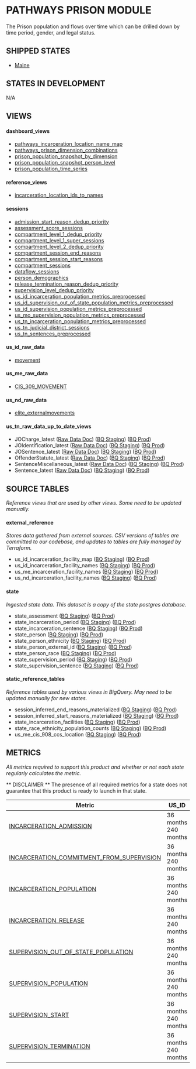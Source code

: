 # PATHWAYS PRISON MODULE
The Prison population and flows over time which can be drilled down by time period, gender, and legal status.
## SHIPPED STATES
  - [Maine](../../states/maine.md)

## STATES IN DEVELOPMENT
  N/A

## VIEWS

#### dashboard_views
  - [pathways_incarceration_location_name_map](../../views/dashboard_views/pathways_incarceration_location_name_map.md) <br/>
  - [pathways_prison_dimension_combinations](../../views/dashboard_views/pathways_prison_dimension_combinations.md) <br/>
  - [prison_population_snapshot_by_dimension](../../views/dashboard_views/prison_population_snapshot_by_dimension.md) <br/>
  - [prison_population_snapshot_person_level](../../views/dashboard_views/prison_population_snapshot_person_level.md) <br/>
  - [prison_population_time_series](../../views/dashboard_views/prison_population_time_series.md) <br/>

#### reference_views
  - [incarceration_location_ids_to_names](../../views/reference_views/incarceration_location_ids_to_names.md) <br/>

#### sessions
  - [admission_start_reason_dedup_priority](../../views/sessions/admission_start_reason_dedup_priority.md) <br/>
  - [assessment_score_sessions](../../views/sessions/assessment_score_sessions.md) <br/>
  - [compartment_level_1_dedup_priority](../../views/sessions/compartment_level_1_dedup_priority.md) <br/>
  - [compartment_level_1_super_sessions](../../views/sessions/compartment_level_1_super_sessions.md) <br/>
  - [compartment_level_2_dedup_priority](../../views/sessions/compartment_level_2_dedup_priority.md) <br/>
  - [compartment_session_end_reasons](../../views/sessions/compartment_session_end_reasons.md) <br/>
  - [compartment_session_start_reasons](../../views/sessions/compartment_session_start_reasons.md) <br/>
  - [compartment_sessions](../../views/sessions/compartment_sessions.md) <br/>
  - [dataflow_sessions](../../views/sessions/dataflow_sessions.md) <br/>
  - [person_demographics](../../views/sessions/person_demographics.md) <br/>
  - [release_termination_reason_dedup_priority](../../views/sessions/release_termination_reason_dedup_priority.md) <br/>
  - [supervision_level_dedup_priority](../../views/sessions/supervision_level_dedup_priority.md) <br/>
  - [us_id_incarceration_population_metrics_preprocessed](../../views/sessions/us_id_incarceration_population_metrics_preprocessed.md) <br/>
  - [us_id_supervision_out_of_state_population_metrics_preprocessed](../../views/sessions/us_id_supervision_out_of_state_population_metrics_preprocessed.md) <br/>
  - [us_id_supervision_population_metrics_preprocessed](../../views/sessions/us_id_supervision_population_metrics_preprocessed.md) <br/>
  - [us_mo_supervision_population_metrics_preprocessed](../../views/sessions/us_mo_supervision_population_metrics_preprocessed.md) <br/>
  - [us_tn_incarceration_population_metrics_preprocessed](../../views/sessions/us_tn_incarceration_population_metrics_preprocessed.md) <br/>
  - [us_tn_judicial_district_sessions](../../views/sessions/us_tn_judicial_district_sessions.md) <br/>
  - [us_tn_sentences_preprocessed](../../views/sessions/us_tn_sentences_preprocessed.md) <br/>

#### us_id_raw_data
  - [movement](../../views/us_id_raw_data/movement.md) <br/>

#### us_me_raw_data
  - [CIS_309_MOVEMENT](../../views/us_me_raw_data/CIS_309_MOVEMENT.md) <br/>

#### us_nd_raw_data
  - [elite_externalmovements](../../views/us_nd_raw_data/elite_externalmovements.md) <br/>

#### us_tn_raw_data_up_to_date_views
  - JOCharge_latest ([Raw Data Doc](../../../ingest/us_tn/raw_data/JOCharge.md)) ([BQ Staging](https://console.cloud.google.com/bigquery?pli=1&p=recidiviz-staging&page=table&project=recidiviz-staging&d=us_tn_raw_data_up_to_date_views&t=JOCharge_latest)) ([BQ Prod](https://console.cloud.google.com/bigquery?pli=1&p=recidiviz-123&page=table&project=recidiviz-123&d=us_tn_raw_data_up_to_date_views&t=JOCharge_latest)) <br/>
  - JOIdentification_latest ([Raw Data Doc](../../../ingest/us_tn/raw_data/JOIdentification.md)) ([BQ Staging](https://console.cloud.google.com/bigquery?pli=1&p=recidiviz-staging&page=table&project=recidiviz-staging&d=us_tn_raw_data_up_to_date_views&t=JOIdentification_latest)) ([BQ Prod](https://console.cloud.google.com/bigquery?pli=1&p=recidiviz-123&page=table&project=recidiviz-123&d=us_tn_raw_data_up_to_date_views&t=JOIdentification_latest)) <br/>
  - JOSentence_latest ([Raw Data Doc](../../../ingest/us_tn/raw_data/JOSentence.md)) ([BQ Staging](https://console.cloud.google.com/bigquery?pli=1&p=recidiviz-staging&page=table&project=recidiviz-staging&d=us_tn_raw_data_up_to_date_views&t=JOSentence_latest)) ([BQ Prod](https://console.cloud.google.com/bigquery?pli=1&p=recidiviz-123&page=table&project=recidiviz-123&d=us_tn_raw_data_up_to_date_views&t=JOSentence_latest)) <br/>
  - OffenderStatute_latest ([Raw Data Doc](../../../ingest/us_tn/raw_data/OffenderStatute.md)) ([BQ Staging](https://console.cloud.google.com/bigquery?pli=1&p=recidiviz-staging&page=table&project=recidiviz-staging&d=us_tn_raw_data_up_to_date_views&t=OffenderStatute_latest)) ([BQ Prod](https://console.cloud.google.com/bigquery?pli=1&p=recidiviz-123&page=table&project=recidiviz-123&d=us_tn_raw_data_up_to_date_views&t=OffenderStatute_latest)) <br/>
  - SentenceMiscellaneous_latest ([Raw Data Doc](../../../ingest/us_tn/raw_data/SentenceMiscellaneous.md)) ([BQ Staging](https://console.cloud.google.com/bigquery?pli=1&p=recidiviz-staging&page=table&project=recidiviz-staging&d=us_tn_raw_data_up_to_date_views&t=SentenceMiscellaneous_latest)) ([BQ Prod](https://console.cloud.google.com/bigquery?pli=1&p=recidiviz-123&page=table&project=recidiviz-123&d=us_tn_raw_data_up_to_date_views&t=SentenceMiscellaneous_latest)) <br/>
  - Sentence_latest ([Raw Data Doc](../../../ingest/us_tn/raw_data/Sentence.md)) ([BQ Staging](https://console.cloud.google.com/bigquery?pli=1&p=recidiviz-staging&page=table&project=recidiviz-staging&d=us_tn_raw_data_up_to_date_views&t=Sentence_latest)) ([BQ Prod](https://console.cloud.google.com/bigquery?pli=1&p=recidiviz-123&page=table&project=recidiviz-123&d=us_tn_raw_data_up_to_date_views&t=Sentence_latest)) <br/>

## SOURCE TABLES
_Reference views that are used by other views. Some need to be updated manually._

#### external_reference
_Stores data gathered from external sources. CSV versions of tables are committed to our codebase, and updates to tables are fully managed by Terraform._
  - us_id_incarceration_facility_map ([BQ Staging](https://console.cloud.google.com/bigquery?pli=1&p=recidiviz-staging&page=table&project=recidiviz-staging&d=external_reference&t=us_id_incarceration_facility_map)) ([BQ Prod](https://console.cloud.google.com/bigquery?pli=1&p=recidiviz-123&page=table&project=recidiviz-123&d=external_reference&t=us_id_incarceration_facility_map)) <br/>
  - us_id_incarceration_facility_names ([BQ Staging](https://console.cloud.google.com/bigquery?pli=1&p=recidiviz-staging&page=table&project=recidiviz-staging&d=external_reference&t=us_id_incarceration_facility_names)) ([BQ Prod](https://console.cloud.google.com/bigquery?pli=1&p=recidiviz-123&page=table&project=recidiviz-123&d=external_reference&t=us_id_incarceration_facility_names)) <br/>
  - us_me_incarceration_facility_names ([BQ Staging](https://console.cloud.google.com/bigquery?pli=1&p=recidiviz-staging&page=table&project=recidiviz-staging&d=external_reference&t=us_me_incarceration_facility_names)) ([BQ Prod](https://console.cloud.google.com/bigquery?pli=1&p=recidiviz-123&page=table&project=recidiviz-123&d=external_reference&t=us_me_incarceration_facility_names)) <br/>
  - us_nd_incarceration_facility_names ([BQ Staging](https://console.cloud.google.com/bigquery?pli=1&p=recidiviz-staging&page=table&project=recidiviz-staging&d=external_reference&t=us_nd_incarceration_facility_names)) ([BQ Prod](https://console.cloud.google.com/bigquery?pli=1&p=recidiviz-123&page=table&project=recidiviz-123&d=external_reference&t=us_nd_incarceration_facility_names)) <br/>

#### state
_Ingested state data. This dataset is a copy of the state postgres database._
  - state_assessment ([BQ Staging](https://console.cloud.google.com/bigquery?pli=1&p=recidiviz-staging&page=table&project=recidiviz-staging&d=state&t=state_assessment)) ([BQ Prod](https://console.cloud.google.com/bigquery?pli=1&p=recidiviz-123&page=table&project=recidiviz-123&d=state&t=state_assessment)) <br/>
  - state_incarceration_period ([BQ Staging](https://console.cloud.google.com/bigquery?pli=1&p=recidiviz-staging&page=table&project=recidiviz-staging&d=state&t=state_incarceration_period)) ([BQ Prod](https://console.cloud.google.com/bigquery?pli=1&p=recidiviz-123&page=table&project=recidiviz-123&d=state&t=state_incarceration_period)) <br/>
  - state_incarceration_sentence ([BQ Staging](https://console.cloud.google.com/bigquery?pli=1&p=recidiviz-staging&page=table&project=recidiviz-staging&d=state&t=state_incarceration_sentence)) ([BQ Prod](https://console.cloud.google.com/bigquery?pli=1&p=recidiviz-123&page=table&project=recidiviz-123&d=state&t=state_incarceration_sentence)) <br/>
  - state_person ([BQ Staging](https://console.cloud.google.com/bigquery?pli=1&p=recidiviz-staging&page=table&project=recidiviz-staging&d=state&t=state_person)) ([BQ Prod](https://console.cloud.google.com/bigquery?pli=1&p=recidiviz-123&page=table&project=recidiviz-123&d=state&t=state_person)) <br/>
  - state_person_ethnicity ([BQ Staging](https://console.cloud.google.com/bigquery?pli=1&p=recidiviz-staging&page=table&project=recidiviz-staging&d=state&t=state_person_ethnicity)) ([BQ Prod](https://console.cloud.google.com/bigquery?pli=1&p=recidiviz-123&page=table&project=recidiviz-123&d=state&t=state_person_ethnicity)) <br/>
  - state_person_external_id ([BQ Staging](https://console.cloud.google.com/bigquery?pli=1&p=recidiviz-staging&page=table&project=recidiviz-staging&d=state&t=state_person_external_id)) ([BQ Prod](https://console.cloud.google.com/bigquery?pli=1&p=recidiviz-123&page=table&project=recidiviz-123&d=state&t=state_person_external_id)) <br/>
  - state_person_race ([BQ Staging](https://console.cloud.google.com/bigquery?pli=1&p=recidiviz-staging&page=table&project=recidiviz-staging&d=state&t=state_person_race)) ([BQ Prod](https://console.cloud.google.com/bigquery?pli=1&p=recidiviz-123&page=table&project=recidiviz-123&d=state&t=state_person_race)) <br/>
  - state_supervision_period ([BQ Staging](https://console.cloud.google.com/bigquery?pli=1&p=recidiviz-staging&page=table&project=recidiviz-staging&d=state&t=state_supervision_period)) ([BQ Prod](https://console.cloud.google.com/bigquery?pli=1&p=recidiviz-123&page=table&project=recidiviz-123&d=state&t=state_supervision_period)) <br/>
  - state_supervision_sentence ([BQ Staging](https://console.cloud.google.com/bigquery?pli=1&p=recidiviz-staging&page=table&project=recidiviz-staging&d=state&t=state_supervision_sentence)) ([BQ Prod](https://console.cloud.google.com/bigquery?pli=1&p=recidiviz-123&page=table&project=recidiviz-123&d=state&t=state_supervision_sentence)) <br/>

#### static_reference_tables
_Reference tables used by various views in BigQuery. May need to be updated manually for new states._
  - session_inferred_end_reasons_materialized ([BQ Staging](https://console.cloud.google.com/bigquery?pli=1&p=recidiviz-staging&page=table&project=recidiviz-staging&d=static_reference_tables&t=session_inferred_end_reasons_materialized)) ([BQ Prod](https://console.cloud.google.com/bigquery?pli=1&p=recidiviz-123&page=table&project=recidiviz-123&d=static_reference_tables&t=session_inferred_end_reasons_materialized)) <br/>
  - session_inferred_start_reasons_materialized ([BQ Staging](https://console.cloud.google.com/bigquery?pli=1&p=recidiviz-staging&page=table&project=recidiviz-staging&d=static_reference_tables&t=session_inferred_start_reasons_materialized)) ([BQ Prod](https://console.cloud.google.com/bigquery?pli=1&p=recidiviz-123&page=table&project=recidiviz-123&d=static_reference_tables&t=session_inferred_start_reasons_materialized)) <br/>
  - state_incarceration_facilities ([BQ Staging](https://console.cloud.google.com/bigquery?pli=1&p=recidiviz-staging&page=table&project=recidiviz-staging&d=static_reference_tables&t=state_incarceration_facilities)) ([BQ Prod](https://console.cloud.google.com/bigquery?pli=1&p=recidiviz-123&page=table&project=recidiviz-123&d=static_reference_tables&t=state_incarceration_facilities)) <br/>
  - state_race_ethnicity_population_counts ([BQ Staging](https://console.cloud.google.com/bigquery?pli=1&p=recidiviz-staging&page=table&project=recidiviz-staging&d=static_reference_tables&t=state_race_ethnicity_population_counts)) ([BQ Prod](https://console.cloud.google.com/bigquery?pli=1&p=recidiviz-123&page=table&project=recidiviz-123&d=static_reference_tables&t=state_race_ethnicity_population_counts)) <br/>
  - us_me_cis_908_ccs_location ([BQ Staging](https://console.cloud.google.com/bigquery?pli=1&p=recidiviz-staging&page=table&project=recidiviz-staging&d=static_reference_tables&t=us_me_cis_908_ccs_location)) ([BQ Prod](https://console.cloud.google.com/bigquery?pli=1&p=recidiviz-123&page=table&project=recidiviz-123&d=static_reference_tables&t=us_me_cis_908_ccs_location)) <br/>

## METRICS
_All metrics required to support this product and whether or not each state regularly calculates the metric._

** DISCLAIMER **
The presence of all required metrics for a state does not guarantee that this product is ready to launch in that state.

|                                                         **Metric**                                                          |      **US_ID**      |      **US_ME**      |      **US_MO**      |      **US_ND**      |      **US_PA**      |      **US_TN**      |
|-----------------------------------------------------------------------------------------------------------------------------|---------------------|---------------------|---------------------|---------------------|---------------------|---------------------|
|[INCARCERATION_ADMISSION](../../metrics/incarceration/incarceration_admission_metrics.md)                                    |36 months 240 months |36 months 240 months |36 months 240 months |36 months 240 months |36 months 360 months |36 months 240 months |
|[INCARCERATION_COMMITMENT_FROM_SUPERVISION](../../metrics/incarceration/incarceration_commitment_from_supervision_metrics.md)|36 months 240 months |36 months 240 months |36 months 240 months |36 months 240 months |36 months 360 months |36 months 240 months |
|[INCARCERATION_POPULATION](../../metrics/incarceration/incarceration_population_metrics.md)                                  |36 months 240 months |36 months 240 months |36 months 240 months |36 months 240 months |36 months 360 months |36 months 240 months |
|[INCARCERATION_RELEASE](../../metrics/incarceration/incarceration_release_metrics.md)                                        |36 months 240 months |36 months 240 months |36 months 240 months |36 months 240 months |36 months 360 months |36 months 240 months |
|[SUPERVISION_OUT_OF_STATE_POPULATION](../../metrics/supervision/supervision_out_of_state_population_metrics.md)              |36 months 240 months |                     |240 months           |                     |36 months 240 months |                     |
|[SUPERVISION_POPULATION](../../metrics/supervision/supervision_population_metrics.md)                                        |36 months 240 months |                     |36 months 240 months |36 months 240 months |36 months 240 months |36 months 240 months |
|[SUPERVISION_START](../../metrics/supervision/supervision_start_metrics.md)                                                  |36 months 240 months |                     |240 months           |240 months           |36 months 240 months |36 months 240 months |
|[SUPERVISION_TERMINATION](../../metrics/supervision/supervision_termination_metrics.md)                                      |36 months 240 months |                     |36 months 240 months |36 months 240 months |36 months 240 months |36 months 240 months |
